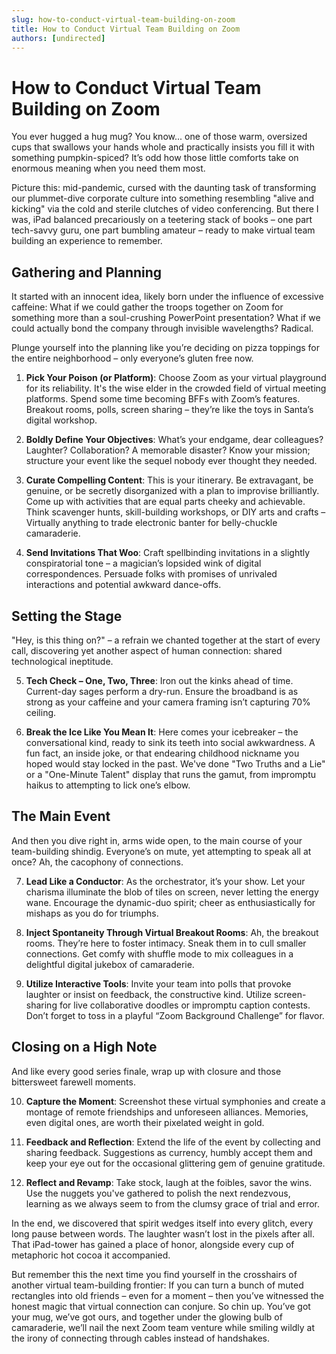 ```yaml
---
slug: how-to-conduct-virtual-team-building-on-zoom
title: How to Conduct Virtual Team Building on Zoom
authors: [undirected]
---
```



# How to Conduct Virtual Team Building on Zoom

You ever hugged a hug mug? You know... one of those warm, oversized cups that swallows your hands whole and practically insists you fill it with something pumpkin-spiced? It’s odd how those little comforts take on enormous meaning when you need them most.  

Picture this: mid-pandemic, cursed with the daunting task of transforming our plummet-dive corporate culture into something resembling "alive and kicking" via the cold and sterile clutches of video conferencing. But there I was, iPad balanced precariously on a teetering stack of books – one part tech-savvy guru, one part bumbling amateur – ready to make virtual team building an experience to remember. 

## Gathering and Planning

It started with an innocent idea, likely born under the influence of excessive caffeine: What if we could gather the troops together on Zoom for something more than a soul-crushing PowerPoint presentation? What if we could actually bond the company through invisible wavelengths? Radical.

Plunge yourself into the planning like you’re deciding on pizza toppings for the entire neighborhood – only everyone’s gluten free now.

1. **Pick Your Poison (or Platform)**: Choose Zoom as your virtual playground for its reliability. It's the wise elder in the crowded field of virtual meeting platforms. Spend some time becoming BFFs with Zoom’s features. Breakout rooms, polls, screen sharing – they’re like the toys in Santa’s digital workshop.

2. **Boldly Define Your Objectives**: What’s your endgame, dear colleagues? Laughter? Collaboration? A memorable disaster? Know your mission; structure your event like the sequel nobody ever thought they needed.

3. **Curate Compelling Content**: This is your itinerary. Be extravagant, be genuine, or be secretly disorganized with a plan to improvise brilliantly. Come up with activities that are equal parts cheeky and achievable. Think scavenger hunts, skill-building workshops, or DIY arts and crafts – Virtually anything to trade electronic banter for belly-chuckle camaraderie.

4. **Send Invitations That Woo**: Craft spellbinding invitations in a slightly conspiratorial tone – a magician’s lopsided wink of digital correspondences. Persuade folks with promises of unrivaled interactions and potential awkward dance-offs.

## Setting the Stage

"Hey, is this thing on?" – a refrain we chanted together at the start of every call, discovering yet another aspect of human connection: shared technological ineptitude.

5. **Tech Check – One, Two, Three**: Iron out the kinks ahead of time. Current-day sages perform a dry-run. Ensure the broadband is as strong as your caffeine and your camera framing isn’t capturing 70% ceiling.

6. **Break the Ice Like You Mean It**: Here comes your icebreaker – the conversational kind, ready to sink its teeth into social awkwardness. A fun fact, an inside joke, or that endearing childhood nickname you hoped would stay locked in the past. We've done "Two Truths and a Lie" or a "One-Minute Talent" display that runs the gamut, from impromptu haikus to attempting to lick one’s elbow.

## The Main Event

And then you dive right in, arms wide open, to the main course of your team-building shindig. Everyone’s on mute, yet attempting to speak all at once? Ah, the cacophony of connections.

7. **Lead Like a Conductor**: As the orchestrator, it’s your show. Let your charisma illuminate the blob of tiles on screen, never letting the energy wane. Encourage the dynamic-duo spirit; cheer as enthusiastically for mishaps as you do for triumphs.

8. **Inject Spontaneity Through Virtual Breakout Rooms**: Ah, the breakout rooms. They’re here to foster intimacy. Sneak them in to cull smaller connections. Get comfy with shuffle mode to mix colleagues in a delightful digital jukebox of camaraderie. 

9. **Utilize Interactive Tools**: Invite your team into polls that provoke laughter or insist on feedback, the constructive kind. Utilize screen-sharing for live collaborative doodles or impromptu caption contests. Don’t forget to toss in a playful “Zoom Background Challenge” for flavor.

## Closing on a High Note

And like every good series finale, wrap up with closure and those bittersweet farewell moments. 

10. **Capture the Moment**: Screenshot these virtual symphonies and create a montage of remote friendships and unforeseen alliances. Memories, even digital ones, are worth their pixelated weight in gold.

11. **Feedback and Reflection**: Extend the life of the event by collecting and sharing feedback. Suggestions as currency, humbly accept them and keep your eye out for the occasional glittering gem of genuine gratitude.

12. **Reflect and Revamp**: Take stock, laugh at the foibles, savor the wins. Use the nuggets you've gathered to polish the next rendezvous, learning as we always seem to from the clumsy grace of trial and error.

In the end, we discovered that spirit wedges itself into every glitch, every long pause between words. The laughter wasn’t lost in the pixels after all. That iPad-tower has gained a place of honor, alongside every cup of metaphoric hot cocoa it accompanied. 

But remember this the next time you find yourself in the crosshairs of another virtual team-building frontier: If you can turn a bunch of muted rectangles into old friends – even for a moment – then you’ve witnessed the honest magic that virtual connection can conjure. So chin up. You’ve got your mug, we’ve got ours, and together under the glowing bulb of camaraderie, we’ll nail the next Zoom team venture while smiling wildly at the irony of connecting through cables instead of handshakes.